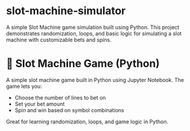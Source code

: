 # slot-machine-simulator
A simple Slot Machine game simulation built using Python. This project demonstrates randomization, loops, and basic logic for simulating a slot machine with customizable bets and spins.

# 🎰 Slot Machine Game (Python)
A simple slot machine game built in Python using Jupyter Notebook. The game lets you:

- Choose the number of lines to bet on
- Set your bet amount
- Spin and win based on symbol combinations

Great for learning randomization, loops, and game logic in Python.
